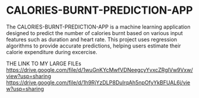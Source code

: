 # CALORIES-BURNT-PREDICTION-APP
The CALORIES-BURNT-PREDICTION-APP is a machine learning application designed to predict the number of calories burnt based on various input features such as duration and heart rate. This project uses regression algorithms to provide accurate predictions, helping users estimate their calorie expenditure during excercise.


THE LINK TO MY LARGE FILEs 
https://drive.google.com/file/d/1wuGnKYcMwfVDNeegcyYvxcZRgIVw9Vxw/view?usp=sharing
https://drive.google.com/file/d/1h9RjYzDLP8DulrqAh5npOfyYkBFUAL6j/view?usp=sharing



